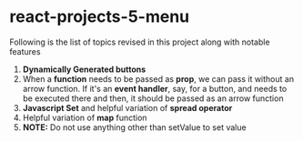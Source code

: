 # react-projects-5-menu

Following is the list of topics revised in this project along with notable features
1. **Dynamically Generated buttons**
2. When a **function** needs to be passed as **prop**, we can pass it without an arrow function. If it's an **event handler**, say, for a button, and needs to be executed there and then, it should be passed as an arrow function
3. **Javascript Set** and helpful variation of **spread operator**
4. Helpful variation of **map** function
5. **NOTE:** Do not use anything other than setValue to set value